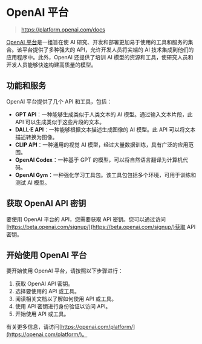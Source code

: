 # OpenAI 平台

> https://platform.openai.com/docs

[OpenAI 平台](https://platform.openai.com/)是一组旨在使 AI 研究、开发和部署更加易于使用的工具和服务的集合。该平台提供了多种强大的 API，允许开发人员将尖端的 AI 技术集成到他们的应用程序中。此外，OpenAI 还提供了培训 AI 模型的资源和工具，使研究人员和开发人员能够快速构建高质量的模型。

## 功能和服务

OpenAI 平台提供了几个 API 和工具，包括：

- **GPT API**：一种能够生成类似于人类文本的 AI 模型。通过输入文本片段，此 API 可以生成类似于这些片段的文本。
- **DALL·E API**：一种能够根据文本描述生成图像的 AI 模型。此 API 可以将文本描述转换为图像。
- **CLIP API**：一种通用的视觉 AI 模型，经过大量数据训练，具有广泛的应用范围。
- **OpenAI Codex**：一种基于 GPT 的模型，可以将自然语言翻译为计算机代码。
- **OpenAI Gym**：一种强化学习工具包。该工具包包括多个环境，可用于训练和测试 AI 模型。

## 获取 OpenAI API 密钥

要使用 OpenAI 平台的 API，您需要获取 API 密钥。您可以通过访问[https://beta.openai.com/signup/](https://beta.openai.com/signup/)获取 API 密钥。

## 开始使用 OpenAI 平台

要开始使用 OpenAI 平台，请按照以下步骤进行：

1. 获取 OpenAI API 密钥。
2. 选择要使用的 API 或工具。
3. 阅读相关文档以了解如何使用 API 或工具。
4. 使用 API 密钥进行身份验证以访问 API。
5. 开始使用 API 或工具。

有关更多信息，请访问[https://openai.com/platform/](https://openai.com/platform/)。
